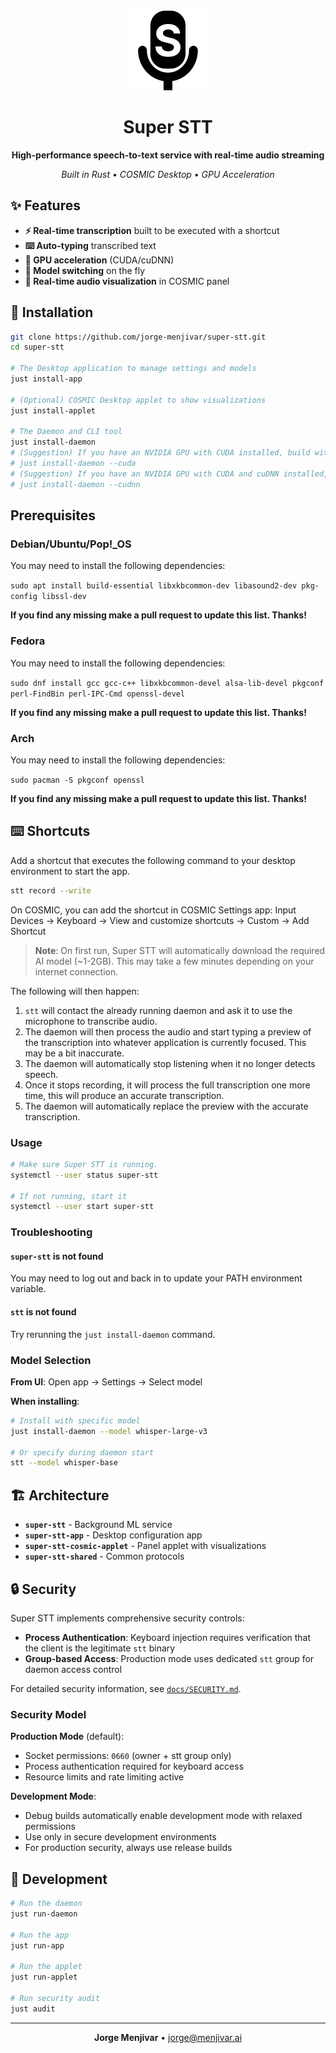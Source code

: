 <div align="center">

<img src=".github/assets/super-stt-icon.svg" width="128" height="128" alt="Super STT">

# Super STT

**High-performance speech-to-text service with real-time audio streaming**

*Built in Rust • COSMIC Desktop • GPU Acceleration*

</div>

## ✨ Features

- **⚡ Real-time transcription** built to be executed with a shortcut
- **⌨️ Auto-typing** transcribed text
- **🎯 GPU acceleration** (CUDA/cuDNN)
- **🔄 Model switching** on the fly
- **🎵 Real-time audio visualization** in COSMIC panel

## 🚀 Installation
```bash
git clone https://github.com/jorge-menjivar/super-stt.git
cd super-stt

# The Desktop application to manage settings and models
just install-app

# (Optional) COSMIC Desktop applet to show visualizations
just install-applet

# The Daemon and CLI tool
just install-daemon
# (Suggestion) If you have an NVIDIA GPU with CUDA installed, build with CUDA acceleration instead to load models onto the GPU
# just install-daemon --cuda
# (Suggestion) If you have an NVIDIA GPU with CUDA and cuDNN installed, build with cuDNN acceleration instead for better performance
# just install-daemon --cudnn
```

## Prerequisites

### Debian/Ubuntu/Pop!_OS
You may need to install the following dependencies:

```sudo apt install build-essential libxkbcommon-dev libasound2-dev pkg-config libssl-dev```

**If you find any missing make a pull request to update this list. Thanks!**

### Fedora
You may need to install the following dependencies:

```sudo dnf install gcc gcc-c++ libxkbcommon-devel alsa-lib-devel pkgconf perl-FindBin perl-IPC-Cmd openssl-devel```

**If you find any missing make a pull request to update this list. Thanks!**

### Arch
You may need to install the following dependencies:

```sudo pacman -S pkgconf openssl```

**If you find any missing make a pull request to update this list. Thanks!**

## ⌨️ Shortcuts
Add a shortcut that executes the following command to your desktop environment to start the app.
```sh
stt record --write
```

On COSMIC, you can add the shortcut in COSMIC Settings app: Input Devices -> Keyboard -> View and customize shortcuts -> Custom -> Add Shortcut

> **Note**: On first run, Super STT will automatically download the required AI model (~1-2GB). This may take a few minutes depending on your internet connection.

The following will then happen:

1. `stt` will contact the already running daemon and ask it to use the microphone to transcribe audio.
2. The daemon will then process the audio and start typing a preview of the transcription into whatever application is currently focused. This may be a bit inaccurate.
3. The daemon will automatically stop listening when it no longer detects speech.
4. Once it stops recording, it will process the full transcription one more time, this will produce an accurate transcription.
5. The daemon will automatically replace the preview with the accurate transcription.

### Usage
```bash
# Make sure Super STT is running.
systemctl --user status super-stt

# If not running, start it
systemctl --user start super-stt
```

### Troubleshooting

#### `super-stt` is not found
You may need to log out and back in to update your PATH environment variable.

#### `stt` is not found
Try rerunning the `just install-daemon` command.

### Model Selection

**From UI**: Open app → Settings → Select model

**When installing**:
```bash
# Install with specific model
just install-daemon --model whisper-large-v3

# Or specify during daemon start
stt --model whisper-base
```

## 🏗️ Architecture

- **`super-stt`** - Background ML service
- **`super-stt-app`** - Desktop configuration app
- **`super-stt-cosmic-applet`** - Panel applet with visualizations
- **`super-stt-shared`** - Common protocols

## 🔒 Security

Super STT implements comprehensive security controls:

- **Process Authentication**: Keyboard injection requires verification that the client is the legitimate `stt` binary
- **Group-based Access**: Production mode uses dedicated `stt` group for daemon access control

For detailed security information, see [`docs/SECURITY.md`](docs/SECURITY.md).

### Security Model

**Production Mode** (default):
- Socket permissions: `0660` (owner + stt group only)
- Process authentication required for keyboard access
- Resource limits and rate limiting active

**Development Mode**:
- Debug builds automatically enable development mode with relaxed permissions
- Use only in secure development environments
- For production security, always use release builds

## 🔧 Development

```bash
# Run the daemon
just run-daemon

# Run the app
just run-app

# Run the applet
just run-applet

# Run security audit
just audit
```

---

<div align="center">

**Jorge Menjivar** • jorge@menjivar.ai

</div>
